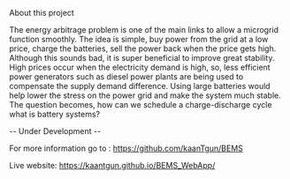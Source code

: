 About this project 

The energy arbitrage problem is one of the main links to allow a microgrid function smoothly. 
The idea is simple, buy power from the grid at a low price, charge the batteries, sell the power back when the price gets high. 
Although this sounds bad, it is super beneficial to improve great stability. 
High prices occur when the electricity demand is high, so, less efficient power generators such as diesel power plants are being used to compensate the supply demand difference. 
Using large batteries would help lower the stress on the power grid and make the system much stable. 
The question becomes, how can we schedule a charge-discharge cycle what is battery systems?

-- Under Development --

For more information go to : https://github.com/kaanTgun/BEMS

Live website: https://kaantgun.github.io/BEMS_WebApp/